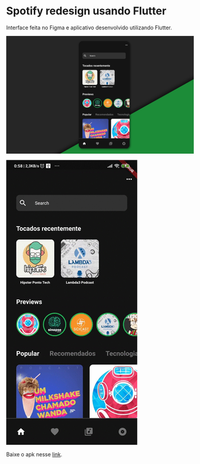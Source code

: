 # Spotify redesign usando Flutter

Interface feita no Figma e aplicativo desenvolvido utilizando Flutter.

<img src="Spotify.jpg"  width="700"/>

![Demo](spotify.gif)


Baixe o apk nesse [link](https://drive.google.com/drive/folders/1IF6syn1JGxk1oOOA6_l0axF5s1KY2CqP?usp=sharing).
